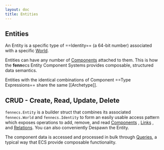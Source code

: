 ```yaml
---
layout: doc
title: Entities
---
```


## Entities

An Entity is a specific type of ==Identity== (a 64-bit number) associated with a specific [World](/docs/World.md).

Entities can have any number of [Components](/docs/Component.md) attached to them. This is how the **fenn**ecs Entity Component Systems provides composable, structured data semantics. 

Entities with the identical combinations of Component ==Type Expressions== share the same [[Archetype]].



## CRUD - Create, Read, Update, Delete

`fennecs.Entity` is a builder struct that combines its associated `fennecs.World` and `fennecs.Identity` to form an easily usable access pattern which exposes operations to add, remove, and read [Components](/docs/Component.md) , [Links](/docs/Link.md) , and [Relations](/docs/Relation.md). You can also conveniently Despawn the Entity.


The component data is accessed and processed in bulk through [Queries](/docs/Queries/), a typical way that ECS provide composable functionality.
